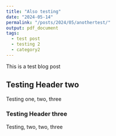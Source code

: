```yaml
---
title: "Also testing"
date: "2024-05-14"
permalink: "/posts/2024/05/anothertest/"
output: pdf_document
tags:
  - test post
  - testing 2
  - category2
---
```


This is a test blog post

## Testing Header two

Testing one, two, three

### Testing Header three

Testing, two, two, three

